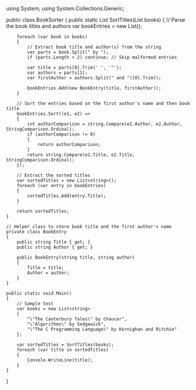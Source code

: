 using System;
using System.Collections.Generic;

public class BookSorter
{
    public static List<string> SortTitles(List<string> books)
    {
        // Parse the book titles and authors
        var bookEntries = new List<BookEntry>();
        
        foreach (var book in books)
        {
            // Extract book title and author(s) from the string
            var parts = book.Split(" by ");
            if (parts.Length < 2) continue; // Skip malformed entries
            
            var title = parts[0].Trim(' ', '"');
            var authors = parts[1];
            var firstAuthor = authors.Split(" and ")[0].Trim();
            
            bookEntries.Add(new BookEntry(title, firstAuthor));
        }
        
        // Sort the entries based on the first author's name and then book title
        bookEntries.Sort((e1, e2) =>
        {
            int authorComparison = string.Compare(e1.Author, e2.Author, StringComparison.Ordinal);
            if (authorComparison != 0)
            {
                return authorComparison;
            }
            return string.Compare(e1.Title, e2.Title, StringComparison.Ordinal);
        });
        
        // Extract the sorted titles
        var sortedTitles = new List<string>();
        foreach (var entry in bookEntries)
        {
            sortedTitles.Add(entry.Title);
        }
        
        return sortedTitles;
    }

    // Helper class to store book title and the first author's name
    private class BookEntry
    {
        public string Title { get; }
        public string Author { get; }

        public BookEntry(string title, string author)
        {
            Title = title;
            Author = author;
        }
    }

    public static void Main()
    {
        // Sample test
        var books = new List<string>
        {
            "\"The Canterbury Tales\" by Chaucer",
            "\"Algorithms\" by Sedgewick",
            "\"The C Programming Language\" by Kernighan and Ritchie"
        };
        
        var sortedTitles = SortTitles(books);
        foreach (var title in sortedTitles)
        {
            Console.WriteLine(title);
        }
    }
}
